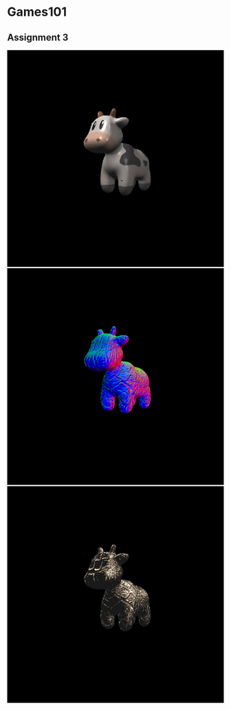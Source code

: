 # Games101

## Assignment 3

![texture](/Assignment3/Code/result/phong_fragment.png)
![bump](/Assignment3/Code/result/bump.png)
![displacement](/Assignment3/Code/result/displacement.png)
